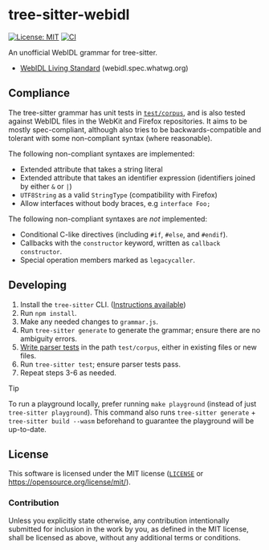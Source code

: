 # tree-sitter-webidl
[![License: MIT][license-badge]][license-url]
[![CI][ci-badge]][ci-url]

[license-badge]: https://img.shields.io/badge/License-MIT-blue.svg?style=flat-square
[license-url]: #license
[ci-badge]: https://img.shields.io/github/actions/workflow/status/neoncitylights/tree-sitter-webidl/.github/workflows/ci.yml?style=flat-square
[ci-url]: https://github.com/neoncitylights/tree-sitter-webidl/actions/workflows/ci.yml

An unofficial WebIDL grammar for tree-sitter.

- [WebIDL Living Standard](https://webidl.spec.whatwg.org) (webidl.spec.whatwg.org)

## Compliance
The tree-sitter grammar has unit tests in [`test/corpus`](./test/corpus), and is also tested against WebIDL files in the WebKit and Firefox repositories. It aims to be mostly spec-compliant, although also tries to be backwards-compatible and tolerant with some non-compliant syntax (where reasonable).

The following non-compliant syntaxes are implemented:
- Extended attribute that takes a string literal
- Extended attribute that takes an identifier expression (identifiers joined by either `&` or `|`)
- `UTF8String` as a valid `StringType` (compatibility with Firefox)
- Allow interfaces without body braces, e.g `interface Foo;`

The following non-compliant syntaxes are *not* implemented:
- Conditional C-like directives (including `#if`, `#else`, and `#endif`).
- Callbacks with the `constructor` keyword, written as `callback constructor`.
- Special operation members marked as `legacycaller`.

## Developing
1. Install the `tree-sitter` CLI. ([Instructions available](https://tree-sitter.github.io/tree-sitter/creating-parsers/1-getting-started.html#installation))
1. Run `npm install`.
1. Make any needed changes to `grammar.js`.
1. Run `tree-sitter generate` to generate the grammar; ensure there are no ambiguity errors.
1. [Write parser tests](https://tree-sitter.github.io/tree-sitter/creating-parsers/5-writing-tests.html) in the path `test/corpus`, either in existing files or new files.
1. Run `tree-sitter test`; ensure parser tests pass.
1. Repeat steps 3-6 as needed.

> [!TIP]
> To run a playground locally, prefer running `make playground` (instead of just `tree-sitter playground`). This command also runs `tree-sitter generate` + `tree-sitter build --wasm` beforehand to guarantee the playground will be up-to-date.

## License
This software is licensed under the MIT license ([`LICENSE`](./LICENSE) or <https://opensource.org/license/mit/>).

### Contribution
Unless you explicitly state otherwise, any contribution intentionally submitted for inclusion in the work by you, as defined in the MIT license, shall be licensed as above, without any additional terms or conditions.
